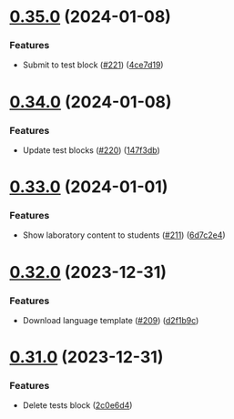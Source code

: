 # [0.35.0](https://github.com/upb-code-labs/react-client/compare/v0.34.0...v0.35.0) (2024-01-08)


### Features

* Submit to test block ([#221](https://github.com/upb-code-labs/react-client/issues/221)) ([4ce7d19](https://github.com/upb-code-labs/react-client/commit/4ce7d196ae097374efe71c5b4751f1a8aac3543e))



# [0.34.0](https://github.com/upb-code-labs/react-client/compare/v0.33.0...v0.34.0) (2024-01-08)


### Features

* Update test blocks ([#220](https://github.com/upb-code-labs/react-client/issues/220)) ([147f3db](https://github.com/upb-code-labs/react-client/commit/147f3db5efaa1ca325e8b9ac7dd8e66981c79ec8))



# [0.33.0](https://github.com/upb-code-labs/react-client/compare/v0.32.0...v0.33.0) (2024-01-01)


### Features

* Show laboratory content to students ([#211](https://github.com/upb-code-labs/react-client/issues/211)) ([6d7c2e4](https://github.com/upb-code-labs/react-client/commit/6d7c2e45527ca3d0f3122d5a6ffbd3d43f4495af))



# [0.32.0](https://github.com/upb-code-labs/react-client/compare/v0.31.0...v0.32.0) (2023-12-31)


### Features

* Download language template ([#209](https://github.com/upb-code-labs/react-client/issues/209)) ([d2f1b9c](https://github.com/upb-code-labs/react-client/commit/d2f1b9cf758e2f3507b41c355304134dcc373740))



# [0.31.0](https://github.com/upb-code-labs/react-client/compare/v0.30.0...v0.31.0) (2023-12-31)


### Features

* Delete tests block ([2c0e6d4](https://github.com/upb-code-labs/react-client/commit/2c0e6d4c6c21ff0f6e74e93ef5535d4f688a8ef0))



